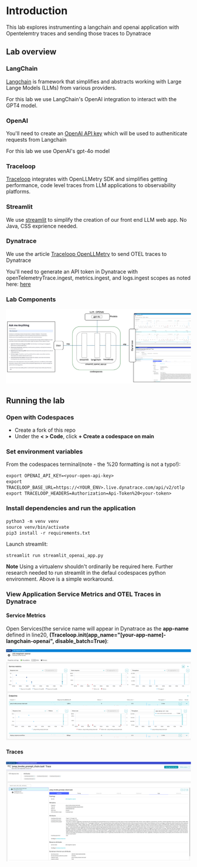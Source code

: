 # Introduction

This lab explores instrumenting a langchain and openai application with Opentelemtry traces and sending those traces to Dynatrace


## Lab overview

### LangChain

[Langchain](https://www.langchain.com/langchain) is framework that simplifies and abstracts working with Large Lange Models (LLMs) from various providers. 

For this lab we use LangChain's OpenAI integration to interact with the GPT4 model.

### OpenAI
You'll need to create an [OpenAI API key](https://help.openai.com/en/articles/4936850-where-do-i-find-my-openai-api-key) which will be used to autheniticate requests from Langchain

For this lab we use OpenAI's gpt-4o model

###  Traceloop
[Traceloop](https://www.traceloop.com/docs/introduction) integrates with OpenLLMetry SDK and simplifies getting performance, code level traces from LLM applications to observability platforms.

### Streamlit

We use [streamlit](https://streamlit.io/) to simplify the creation of our front end LLM web app.  No Java, CSS exprience needed. 

### Dynatrace

We use the article [Traceloop OpenLLMetry](https://docs.dynatrace.com/docs/shortlink/dynatrace-traceloop-openllmetry) to send OTEL traces to Dynatrace

You'll need to generate an API token in Dynatrace with openTelemetryTrace.ingest, metrics.ingest, and logs.ingest scopes as noted here: 
[here](https://docs.dynatrace.com/docs/shortlink/dynatrace-traceloop-openllmetry#example-openai-llm-model-with-langchain)


### Lab Components
![Lab Components](https://github.com/j-sulliman/langchain-web-app/blob/main/architecture_diagram.png?raw=true")


## Running the lab

### Open with Codespaces
* Create a fork of this repo
* Under the **< > Code**, click **+ Create a codespace on main** 


###  Set environment variables

From the codespaces terminal(note - the %20 formatting is not a typo!):

```
export OPENAI_API_KEY=<your-open-api-key>
export TRACELOOP_BASE_URL=https://<YOUR_ENV>.live.dynatrace.com/api/v2/otlp
export TRACELOOP_HEADERS=Authorization=Api-Token%20<your-token>
```

### Install dependencies and run the application

```
python3 -m venv venv
source venv/bin/activate
pip3 install -r requirements.txt 
```
Launch streamlit:

```
streamlit run streamlit_openai_app.py
```

**Note** Using a virtualenv shouldn't ordinarily be required here.  Further research needed to run streamlit in the defaul codespaces python environment.  Above is a simple workaround.


###  View Application Service Metrics and OTEL Traces in Dynatrace


#### Service Metrics
Open Services(the service name will appear in Dynatrace as the **app-name** defined in line20, **(Traceloop.init(app_name="[your-app-name]-langchain-openai", disable_batch=True)**:

![Lab Components](https://github.com/j-sulliman/langchain-web-app/blob/main/services.png?raw=true")


#### Traces

![Lab Components](https://github.com/j-sulliman/langchain-web-app/blob/main/traces.png?raw=true")
